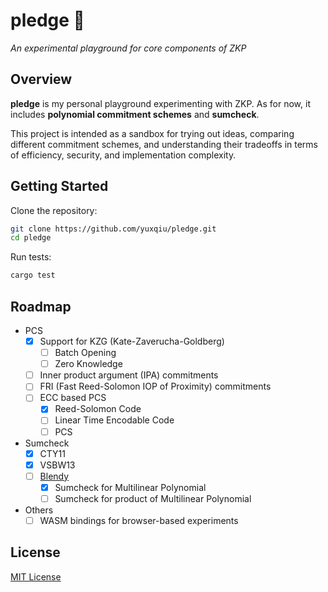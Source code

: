 # **pledge** 📜

*An experimental playground for core components of ZKP*

## Overview

**pledge** is my personal playground experimenting with ZKP. As for now, it includes **polynomial commitment schemes** and **sumcheck**.

This project is intended as a sandbox for trying out ideas, comparing different commitment schemes, and understanding their tradeoffs in terms of efficiency, security, and implementation complexity.

## Getting Started

Clone the repository:

```bash
git clone https://github.com/yuxqiu/pledge.git
cd pledge
```

Run tests:

```bash
cargo test
```

## Roadmap

* PCS
    * [x] Support for KZG (Kate-Zaverucha-Goldberg)
        * [ ] Batch Opening
        * [ ] Zero Knowledge
    * [ ] Inner product argument (IPA) commitments
    * [ ] FRI (Fast Reed-Solomon IOP of Proximity) commitments
    * [ ] ECC based PCS
        * [x] Reed-Solomon Code
        * [ ] Linear Time Encodable Code
        * [ ] PCS
* Sumcheck
    * [x] CTY11
    * [x] VSBW13
    * [ ] [Blendy](https://github.com/compsec-epfl/efficient-sumcheck)
        * [x] Sumcheck for Multilinear Polynomial
        * [ ] Sumcheck for product of Multilinear Polynomial
* Others
    * [ ] WASM bindings for browser-based experiments

## License

[MIT License](./LICENSE)